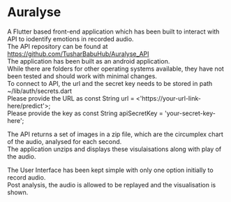 # Auralyse  
A Flutter based front-end application which has been built to interact with API to iodentify emotions in recorded audio.  
The API repository can be found at https://github.com/TusharBabuHub/Auralyse_API  
The application has been built as an android application.   
While there are folders for other operating systems available, they have not been tested and should work with minimal changes.  
To connect to API, the url and the secret key needs to be stored in path ~/lib/auth/secrets.dart  
Please provide the URL as const String url = <'https://your-url-link-here/predict'>;  
Please provide the key as const String apiSecretKey = 'your-secret-key-here';  

The API returns a set of images in a zip file, which are the circumplex chart of the audio, analysed for each second.  
The application unzips and displays these visulaisations along with play of the audio.  

The User Interface has been kept simple with only one option initially to record audio.  
Post analysis, the audio is allowed to be replayed and the visualisation is shown.
